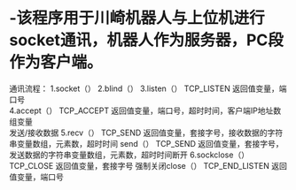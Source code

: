 # -该程序用于川崎机器人与上位机进行socket通讯，机器人作为服务器，PC段作为客户端。
通讯流程：
1.socket（）
2.blind（）
3.listen（）   TCP_LISTEN  返回值变量，端口号   
4.accept（）   TCP_ACCEPT 返回值变量，端口号，超时时间，客户端IP地址数组变量   
 发送/接收数据
5.recv（）     TCP_SEND 返回值变量，套接字号，接收数据的字符串变量数组，元素数，超时时间
  send（）     TCP_SEND 返回值变量，套接字号，发送数据的字符串变量数组，元素数，超时时间断开
6.sockclose（）TCP_CLOSE  返回值变量，套接字号
  强制关闭close（）  TCP_END_LISTEN 返回值变量，端口号

